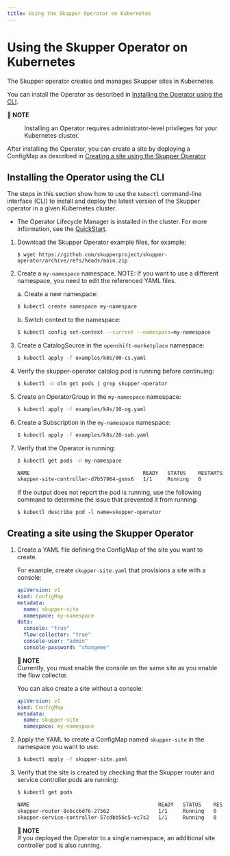 ```yaml
---
title: Using the Skupper Operator on Kubernetes
---
```

# Using the Skupper Operator on Kubernetes

The Skupper operator creates and manages Skupper sites in Kubernetes.

You can install the Operator as described in [Installing the Operator using the CLI](#installing-the-operator-using-the-cli).

<dl><dt><strong>📌 NOTE</strong></dt><dd>

Installing an Operator requires administrator-level privileges for your Kubernetes cluster.
</dd></dl>

After installing the Operator, you can create a site by deploying a ConfigMap as described in [Creating a site using the Skupper Operator](#creating-a-site-using-the-skupper-operator)

## Installing the Operator using the CLI

The steps in this section show how to use the `kubectl` command-line interface (CLI) to install and deploy the latest version of the Skupper operator in a given Kubernetes cluster.

* The Operator Lifecycle Manager is installed in the cluster.
For more information, see the [QuickStart](https://olm.operatorframework.io/docs/getting-started/).

1. Download the Skupper Operator example files, for example:

   ```
   $ wget https://github.com/skupperproject/skupper-operator/archive/refs/heads/main.zip
   ```
2. Create a `my-namespace` namespace.
NOTE: If you want to use a different namespace, you need to edit the referenced YAML files.

   a. Create a new namespace:

      ```bash
      $ kubectl create namespace my-namespace
      ```

   b. Switch context to the namespace:

      ```bash
      $ kubectl config set-context --current --namespace=my-namespace
      ```
3. Create a CatalogSource in the `openshift-marketplace` namespace:

   ```bash
   $ kubectl apply -f examples/k8s/00-cs.yaml
   ```
4. Verify the skupper-operator catalog pod is running before continuing:

   ```bash
   $ kubectl -n olm get pods | grep skupper-operator
   ```
5. Create an OperatorGroup in the `my-namespace` namespace:

   ```bash
   $ kubectl apply -f examples/k8s/10-og.yaml
   ```
6. Create a Subscription  in the `my-namespace` namespace:

   ```bash
   $ kubectl apply -f examples/k8s/20-sub.yaml
   ```
7. Verify that the Operator is running:

   ```bash
   $ kubectl get pods -n my-namespace

   NAME                                     READY   STATUS    RESTARTS   AGE
   skupper-site-controller-d7b57964-gxms6   1/1     Running   0          1m
   ```

   If the output does not report the pod is running, use the following command to determine the issue that prevented it from running:

   ```
   $ kubectl describe pod -l name=skupper-operator
   ```

## Creating a site using the Skupper Operator

1. Create a YAML file defining the ConfigMap of the site you want to create.

   For example, create `skupper-site.yaml` that provisions a site with a console:

   ```yaml
   apiVersion: v1
   kind: ConfigMap
   metadata:
     name: skupper-site
     namespace: my-namespace
   data:
     console: "true"
     flow-collector: "true"
     console-user: "admin"
     console-password: "changeme"

   ```

   **📌 NOTE**\
   Currently, you must enable the console on the same site as you enable the flow collector.

   You can also create a site without a console:

   ```yaml
   apiVersion: v1
   kind: ConfigMap
   metadata:
     name: skupper-site
     namespace: my-namespace
   ```
2. Apply the YAML to create a ConfigMap named `skupper-site` in the namespace you want to use:

   ```bash
   $ kubectl apply -f skupper-site.yaml
   ```
3. Verify that the site is created by checking that the Skupper router and service controller pods are running:

   ```bash
   $ kubectl get pods

   NAME                                          READY   STATUS    RESTARTS   AGE
   skupper-router-8c6cc6d76-27562                1/1     Running   0          40s
   skupper-service-controller-57cdbb56c5-vc7s2   1/1     Running   0          34s
   ```

   **📌 NOTE**\
   If you deployed the Operator to a single namespace, an additional site controller pod is also running.
